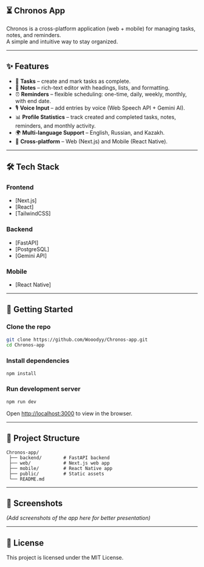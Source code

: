 ## ⏳ Chronos App

Chronos is a cross-platform application (web + mobile) for managing tasks, notes, and reminders.  
A simple and intuitive way to stay organized.

---

## ✨ Features
- 📌 **Tasks** – create and mark tasks as complete.  
- 📝 **Notes** – rich-text editor with headings, lists, and formatting.  
- ⏰ **Reminders** – flexible scheduling: one-time, daily, weekly, monthly, with end date.  
- 🎙️ **Voice Input** – add entries by voice (Web Speech API + Gemini AI).  
- 📊 **Profile Statistics** – track created and completed tasks, notes, reminders, and monthly activity.  
- 🌍 **Multi-language Support** – English, Russian, and Kazakh.  
- 📱 **Cross-platform** – Web (Next.js) and Mobile (React Native).  

---

## 🛠️ Tech Stack
### Frontend
- [Next.js]
- [React]
- [TailwindCSS]

### Backend
- [FastAPI]
- [PostgreSQL]
- [Gemini API]

### Mobile
- [React Native]

---

## 🚀 Getting Started
### Clone the repo
```bash
git clone https://github.com/Wooodyy/Chronos-app.git
cd Chronos-app
````

### Install dependencies

```bash
npm install
```

### Run development server

```bash
npm run dev
```

Open [http://localhost:3000](http://localhost:3000) to view in the browser.

---

## 📂 Project Structure

```
Chronos-app/
 ├── backend/        # FastAPI backend
 ├── web/            # Next.js web app
 ├── mobile/         # React Native app
 ├── public/         # Static assets
 └── README.md
```

---

## 📸 Screenshots

*(Add screenshots of the app here for better presentation)*

---

## 📄 License

This project is licensed under the MIT License.
